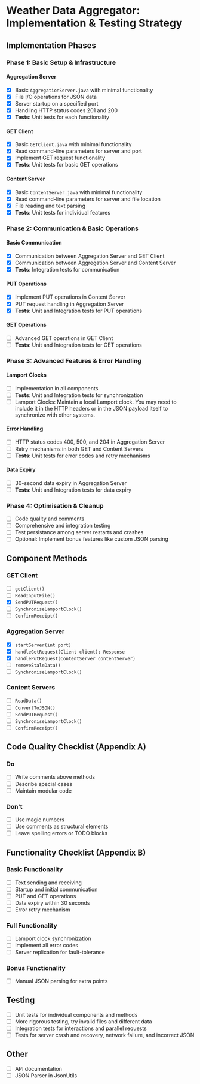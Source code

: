 # Weather Data Aggregator: Implementation & Testing Strategy

## Implementation Phases

### Phase 1: Basic Setup & Infrastructure

#### Aggregation Server

- [x] Basic `AggregationServer.java` with minimal functionality
- [x] File I/O operations for JSON data
- [x] Server startup on a specified port
- [x] Handling HTTP status codes 201 and 200
- [x] **Tests**: Unit tests for each functionality

#### GET Client

- [x] Basic `GETClient.java` with minimal functionality
- [x] Read command-line parameters for server and port
- [x] Implement GET request functionality
- [x] **Tests**: Unit tests for basic GET operations

#### Content Server

- [x] Basic `ContentServer.java` with minimal functionality
- [x] Read command-line parameters for server and file location
- [x] File reading and text parsing
- [x] **Tests**: Unit tests for individual features

### Phase 2: Communication & Basic Operations

#### Basic Communication

- [x] Communication between Aggregation Server and GET Client
- [x] Communication between Aggregation Server and Content Server
- [x] **Tests**: Integration tests for communication

#### PUT Operations

- [x] Implement PUT operations in Content Server
- [x] PUT request handling in Aggregation Server
- [x] **Tests**: Unit and Integration tests for PUT operations

#### GET Operations

- [ ] Advanced GET operations in GET Client
- [ ] **Tests**: Unit and Integration tests for GET operations

### Phase 3: Advanced Features & Error Handling

#### Lamport Clocks

- [ ] Implementation in all components
- [ ] **Tests**: Unit and Integration tests for synchronization
- [ ] Lamport Clocks: Maintain a local Lamport clock. You may need to include it in the HTTP headers or in the JSON payload itself to synchronize with other systems.

#### Error Handling

- [ ] HTTP status codes 400, 500, and 204 in Aggregation Server
- [ ] Retry mechanisms in both GET and Content Servers
- [ ] **Tests**: Unit tests for error codes and retry mechanisms

#### Data Expiry

- [ ] 30-second data expiry in Aggregation Server
- [ ] **Tests**: Unit and Integration tests for data expiry

### Phase 4: Optimisation & Cleanup

- [ ] Code quality and comments
- [ ] Comprehensive and integration testing
- [ ] Test persistance among server restarts and crashes
- [ ] Optional: Implement bonus features like custom JSON parsing

## Component Methods

### GET Client

- [ ] `getClient()`
- [ ] `ReadInputFile()`
- [x] `SendPUTRequest()`
- [ ] `SynchroniseLamportClock()`
- [ ] `ConfirmReceipt()`

### Aggregation Server

- [x] `startServer(int port)`
- [x] `handleGetRequest(Client client): Response`
- [x] `handlePutRequest(ContentServer contentServer)`
- [ ] `removeStaleData()`
- [ ] `SynchroniseLamportClock()`

### Content Servers

- [ ] `ReadData()`
- [ ] `ConvertToJSON()`
- [ ] `SendPUTRequest()`
- [ ] `SynchroniseLamportClock()`
- [ ] `ConfirmReceipt()`

## Code Quality Checklist (Appendix A)

### Do

- [ ] Write comments above methods
- [ ] Describe special cases
- [ ] Maintain modular code

### Don't

- [ ] Use magic numbers
- [ ] Use comments as structural elements
- [ ] Leave spelling errors or TODO blocks

## Functionality Checklist (Appendix B)

### Basic Functionality

- [ ] Text sending and receiving
- [ ] Startup and initial communication
- [ ] PUT and GET operations
- [ ] Data expiry within 30 seconds
- [ ] Error retry mechanism

### Full Functionality

- [ ] Lamport clock synchronization
- [ ] Implement all error codes
- [ ] Server replication for fault-tolerance

### Bonus Functionality

- [ ] Manual JSON parsing for extra points

## Testing

- [ ] Unit tests for individual components and methods
- [ ] More rigorous testing, try invalid files and different data
- [ ] Integration tests for interactions and parallel requests
- [ ] Tests for server crash and recovery, network failure, and incorrect JSON

## Other

- [ ] API documentation
- [ ] JSON Parser in JsonUtils
